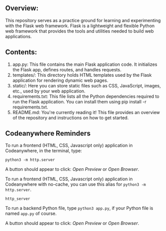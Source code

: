 ## Overview:

This repository serves as a practice ground for learning and experimenting with the Flask web framework. Flask is a lightweight and flexible Python web framework that provides the tools and utilities needed to build web applications.

## Contents:

1. app.py: This file contains the main Flask application code. It initializes the Flask app, defines routes, and handles requests.
2. templates/: This directory holds HTML templates used by the Flask application for rendering dynamic web pages.
3. static/: Here you can store static files such as CSS, JavaScript, images, etc., used by your web application.
4. requirements.txt: This file lists all the Python dependencies required to run the Flask application. You can install them using pip install -r requirements.txt.
5. README.md: You're currently reading it! This file provides an overview of the repository and instructions on how to get started.

## Codeanywhere Reminders

To run a frontend (HTML, CSS, Javascript only) application in Codeanywhere, in the terminal, type:

`python3 -m http.server`

A button should appear to click: _Open Preview_ or _Open Browser_.

To run a frontend (HTML, CSS, Javascript only) application in Codeanywhere with no-cache, you can use this alias for `python3 -m http.server`.

`http_server`

To run a backend Python file, type `python3 app.py`, if your Python file is named `app.py` of course.

A button should appear to click: _Open Preview_ or _Open Browser_.
